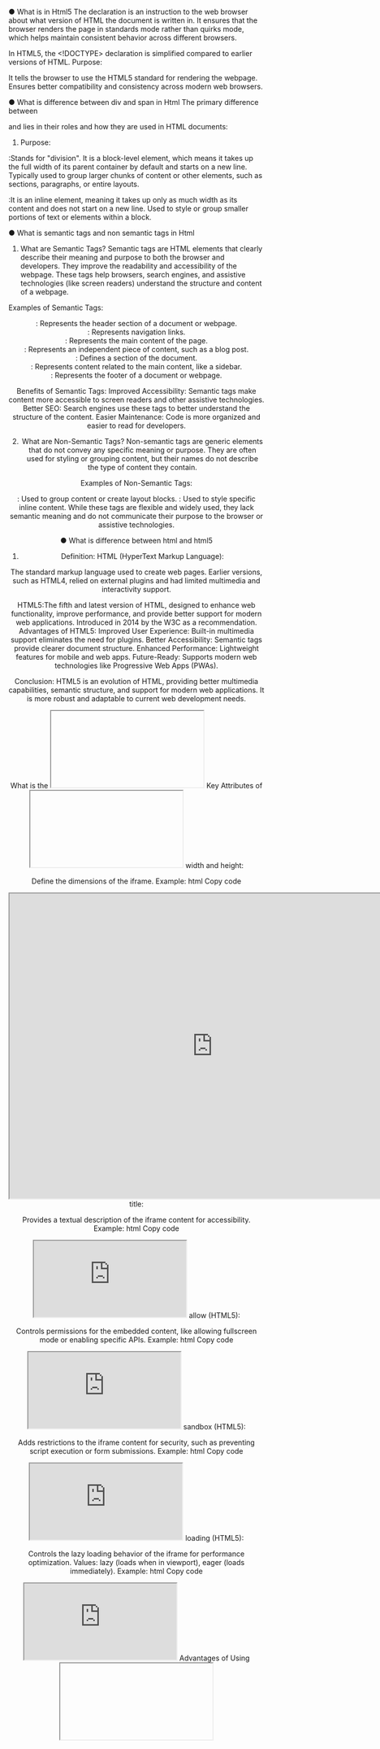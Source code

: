 ● What is <!Doctype html> in Html5
The <!DOCTYPE html> declaration is an instruction to the web browser about what version of HTML the document is written in. It ensures that the browser renders the page in standards mode rather than quirks mode, which helps maintain consistent behavior across different browsers.

In HTML5, the <!DOCTYPE> declaration is simplified compared to earlier versions of HTML.
Purpose:

It tells the browser to use the HTML5 standard for rendering the webpage.
Ensures better compatibility and consistency across modern web browsers.



● What is difference between div and span in Html
The primary difference between <div> and <span> lies in their roles and how they are used in HTML documents:

1. Purpose:

<div>:Stands for "division".
It is a block-level element, which means it takes up the full width of its parent container by default and starts on a new line.
Typically used to group larger chunks of content or other elements, such as sections, paragraphs, or entire layouts.

<span>:It is an inline element, meaning it takes up only as much width as its content and does not start on a new line.
Used to style or group smaller portions of text or elements within a block.

● What is semantic tags and non semantic tags in
Html
1. What are Semantic Tags?
Semantic tags are HTML elements that clearly describe their meaning and purpose to both the browser and developers. They improve the readability and accessibility of the webpage. These tags help browsers, search engines, and assistive technologies (like screen readers) understand the structure and content of a webpage.

Examples of Semantic Tags:
<header>: Represents the header section of a document or webpage.
<nav>: Represents navigation links.
<main>: Represents the main content of the page.
<article>: Represents an independent piece of content, such as a blog post.
<section>: Defines a section of the document.
<aside>: Represents content related to the main content, like a sidebar.
<footer>: Represents the footer of a document or webpage.

Benefits of Semantic Tags:
Improved Accessibility: Semantic tags make content more accessible to screen readers and other assistive technologies.
Better SEO: Search engines use these tags to better understand the structure of the content.
Easier Maintenance: Code is more organized and easier to read for developers.

2. What are Non-Semantic Tags?
Non-semantic tags are generic elements that do not convey any specific meaning or purpose. They are often used for styling or grouping content, but their names do not describe the type of content they contain.

Examples of Non-Semantic Tags:
<div>: Used to group content or create layout blocks.
<span>: Used to style specific inline content.
While these tags are flexible and widely used, they lack semantic meaning and do not communicate their purpose to the browser or assistive technologies.


● What is difference between html and html5
1. Definition:
HTML (HyperText Markup Language):

The standard markup language used to create web pages.
Earlier versions, such as HTML4, relied on external plugins and had limited multimedia and interactivity support.

HTML5:The fifth and latest version of HTML, designed to enhance web functionality, improve performance, and provide better support for modern web applications.
Introduced in 2014 by the W3C as a recommendation.
Advantages of HTML5:
Improved User Experience: Built-in multimedia support eliminates the need for plugins.
Better Accessibility: Semantic tags provide clearer document structure.
Enhanced Performance: Lightweight features for mobile and web apps.
Future-Ready: Supports modern web technologies like Progressive Web Apps (PWAs).

Conclusion:
HTML5 is an evolution of HTML, providing better multimedia capabilities, semantic structure, and support for modern web applications. It is more robust and adaptable to current web development needs.

What is the <iframe> Tag?

The <iframe> tag (short for "inline frame") is an HTML element used to embed another HTML document or webpage within the current webpage. It acts as a container that displays external content, such as other web pages, videos, or interactive applications, directly on your site.
Advantages of Using <iframe>:
Embedding External Content: Easily display third-party websites, videos, or maps.
Code Isolation: The embedded content runs in a separate context, reducing interference with the parent page.
Modular Design: Useful for integrating reusable components like ads or widgets.


In an interview, when asked about the <iframe> tag in HTML5, you can answer as follows:

What is the <iframe> Tag?
The <iframe> tag (short for "inline frame") is an HTML element used to embed another HTML document or webpage within the current webpage. It acts as a container that displays external content, such as other web pages, videos, or interactive applications, directly on your site.

Syntax:
html
Copy code
<iframe src="URL" width="600" height="400" title="Iframe Example"></iframe>
Key Attributes of <iframe>:
src:

Specifies the URL of the document to be embedded.
Example:
html
Copy code
<iframe src="https://www.example.com"></iframe>
width and height:

Define the dimensions of the iframe.
Example:
html
Copy code
<iframe src="https://www.example.com" width="800" height="600"></iframe>
title:

Provides a textual description of the iframe content for accessibility.
Example:
html
Copy code
<iframe src="https://www.example.com" title="Example Website"></iframe>
allow (HTML5):

Controls permissions for the embedded content, like allowing fullscreen mode or enabling specific APIs.
Example:
html
Copy code
<iframe src="https://www.example.com" allow="fullscreen"></iframe>
sandbox (HTML5):

Adds restrictions to the iframe content for security, such as preventing script execution or form submissions.
Example:
html
Copy code
<iframe src="https://www.example.com" sandbox="allow-scripts"></iframe>
loading (HTML5):

Controls the lazy loading behavior of the iframe for performance optimization.
Values: lazy (loads when in viewport), eager (loads immediately).
Example:
html
Copy code
<iframe src="https://www.example.com" loading="lazy"></iframe>
Advantages of Using <iframe>:
Embedding External Content: Easily display third-party websites, videos, or maps.
Code Isolation: The embedded content runs in a separate context, reducing interference with the parent page.
Modular Design: Useful for integrating reusable components like ads or widgets.
Disadvantages of <iframe>:
Performance: Iframes can slow down page loading if the embedded content is heavy.
Security Concerns: Without proper attributes (like sandbox), iframes can expose the parent page to vulnerabilities such as clickjacking.
Cross-Origin Restrictions: Some external websites block embedding via iframe by using headers like X-Frame-Options.
Conclusion:
The <iframe> tag is a powerful tool for embedding external content in HTML5, but it must be used carefully with appropriate attributes (sandbox, allow) to ensure security and performance.


● What are the formatting tags in html
Formatting tags are HTML elements that are primarily used to style text or give it specific meaning or emphasis. These tags often help in making text bold, italicized, underlined, or highlighted, among other effects.
Semantic vs. Non-Semantic Tags:
Semantic Tags: Tags like <strong>, <em>, <mark>, <cite> not only apply styles but also provide meaningful context for search engines and accessibility tools.
Non-Semantic Tags: Tags like <b>, <i>, <u> only style the content without additional meaning.

Conclusion:
Formatting tags enhance the appearance and meaning of text in a webpage. While some tags are purely visual (<b>, <i>), others carry semantic value (<strong>, <em>), which improves accessibility and search engine optimization (SEO). It's important to use them appropriately based on the context.

● What is difference between <b> and <Strong> in html
1. <b> (Bold)
The <b> tag is used to bold text purely for visual presentation.
It does not convey any semantic importance or emphasis to the content.
The text inside a <b> tag is typically rendered in bold font by default.

When asked about the difference between <b> and <strong> in HTML, you can answer as follows:

1. <b> (Bold)
The <b> tag is used to bold text purely for visual presentation.
It does not convey any semantic importance or emphasis to the content.
The text inside a <b> tag is typically rendered in bold font by default.

2. <strong> (Strong Importance)
The <strong> tag is used to bold text while also indicating strong importance or emphasis semantically.
It provides additional meaning to the content for search engines and assistive technologies like screen readers.
By default, browsers render <strong> text in bold font, but the key difference lies in its semantic value.
When to Use:
Use <b> when you want to style text as bold without implying importance (e.g., headings, decorative purposes).
Use <strong> when you want to convey importance or highlight critical content for search engines and accessibility tools.
Conclusion:
The difference between <b> and <strong> is semantic. While both visually render text in bold by default, <strong> conveys importance and contextual meaning, making it the preferred choice for emphasizing significant content.


● What is view port attribute in html
The viewport is the visible area of a web page on a user's screen. Its size depends on the device (e.g., desktop, tablet, mobile). By default, websites are displayed as if viewed on a desktop screen, which can make them appear zoomed out or misaligned on smaller screens like smartphones.
Viewport Attribute:
The viewport attribute is specified using the <meta> tag in the <head> section of an HTML document. It allows developers to define how a webpage should scale and behave on different devices.

Why is the Viewport Attribute Important?
Responsive Design: Ensures webpages look good on devices with varying screen sizes (mobile, tablet, desktop).
Better User Experience: Prevents horizontal scrolling and ensures proper scaling.
Mobile Optimization: Makes the page mobile-friendly and adheres to modern web standards.
Improved SEO: Search engines like Google prioritize mobile-friendly sites in their rankings.


The viewport attribute in HTML is associated with the <meta> tag and is used to control the layout and scaling of a webpage on different devices, especially mobile devices. It helps ensure that the content is displayed properly across various screen sizes and resolutions.

What is the Viewport?
The viewport is the visible area of a web page on a user's screen. Its size depends on the device (e.g., desktop, tablet, mobile). By default, websites are displayed as if viewed on a desktop screen, which can make them appear zoomed out or misaligned on smaller screens like smartphones.

Viewport Attribute:
The viewport attribute is specified using the <meta> tag in the <head> section of an HTML document. It allows developers to define how a webpage should scale and behave on different devices.

Syntax:
html
Copy code
<meta name="viewport" content="width=device-width, initial-scale=1.0">
Key Properties of the Viewport Attribute:
width:

Defines the width of the viewport.
Common value: device-width, which sets the width to the screen's width in device-independent pixels.
Example: width=device-width
initial-scale:

Sets the initial zoom level of the page when it is first loaded.
Example: initial-scale=1.0 (1 unit in CSS equals 1 unit on the device screen).
minimum-scale and maximum-scale:

Define the minimum and maximum zoom levels allowed by the user.
Example: minimum-scale=1.0, maximum-scale=3.0
user-scalable:

Determines whether the user can zoom the page.
Values: yes (default) or no.

Conclusion:
The viewport attribute in HTML is a critical part of creating responsive, mobile-friendly webpages. By defining the viewport using the <meta> tag, developers ensure their content is displayed correctly across all device sizes, improving usability and accessibility.


● What is attribute in html
In HTML, an attribute provides additional information about an element. Attributes define the properties or behavior of an HTML element and modify how the element is displayed or functions. They are always specified within the opening tag of an element and typically come in name-value pairs.

Types of Attributes in HTML
Global Attributes:

Can be used with any HTML element.

Examples:

id: Specifies a unique identifier.
class: Assigns a class name to an element.
style: Applies inline CSS to an element.
title: Provides additional information as a tooltip

Specific Attributes:

Are specific to certain HTML elements.

Examples:

<img>: src, alt, width, height.
<a>: href, target, rel.
<input>: type, placeholder, value.

Conclusion
Attributes in HTML play a vital role in customizing and enhancing the behavior and presentation of elements on a webpage. They are essential for creating interactive, accessible, and well-structured web pages.

● What is block level element and inline element in html

In HTML, elements are classified into two types based on how they are rendered in the document layout: block-level elements and inline elements. Understanding these two types of elements helps in controlling the layout and structure of a webpage.
1. Block-Level Elements
Definition: Block-level elements take up the full width available in their container by default, meaning they start on a new line and extend across the entire width of the parent element. These elements typically form the main structure of a webpage.

Characteristics:

Start on a new line: Each block-level element starts on a new line and pushes the subsequent element down.
Take up full width: By default, block-level elements take up the entire width of their parent container (unless otherwise specified).
Can contain other block-level elements and inline elements.
2. Inline Elements
Definition: Inline elements only take up as much width as necessary to display their content. They do not start on a new line and flow inline with the surrounding text. They are used for styling parts of text or small portions of content within block-level elements.

Characteristics:

Do not start on a new line: Inline elements are displayed on the same line as other inline elements, allowing them to sit side by side.
Only take up as much space as necessary: The width of an inline element is determined by the content it contains (it does not take up the full width of its parent container).
Cannot contain block-level elements: Inline elements cannot directly contain block-level elements.
Examples of Inline Elements:

<span>: A generic inline container, often used for styling small sections of text.
<a>: Represents a hyperlink.
<img>: Embeds an image.
<strong>, <em>, <i>, <b>: Text formatting elements for emphasis or bold text.
<code>, <abbr>: Represents code or abbreviations.


In HTML, elements are classified into two types based on how they are rendered in the document layout: block-level elements and inline elements. Understanding these two types of elements helps in controlling the layout and structure of a webpage.

1. Block-Level Elements
Definition: Block-level elements take up the full width available in their container by default, meaning they start on a new line and extend across the entire width of the parent element. These elements typically form the main structure of a webpage.

Characteristics:

Start on a new line: Each block-level element starts on a new line and pushes the subsequent element down.
Take up full width: By default, block-level elements take up the entire width of their parent container (unless otherwise specified).
Can contain other block-level elements and inline elements.
Examples of Block-Level Elements:

<div>: A generic container element for grouping other content.
<p>: Represents a paragraph of text.
<h1>, <h2>, <h3>, etc.: Header tags for defining headings.
<ul>, <ol>, <li>: List elements for unordered or ordered lists.
<section>, <article>, <header>, <footer>: Semantic elements used for structuring content.
<form>, <table>, <header>: Form and table elements.

2. Inline Elements
Definition: Inline elements only take up as much width as necessary to display their content. They do not start on a new line and flow inline with the surrounding text. They are used for styling parts of text or small portions of content within block-level elements.

Characteristics:

Do not start on a new line: Inline elements are displayed on the same line as other inline elements, allowing them to sit side by side.
Only take up as much space as necessary: The width of an inline element is determined by the content it contains (it does not take up the full width of its parent container).
Cannot contain block-level elements: Inline elements cannot directly contain block-level elements.
Examples of Inline Elements:

<span>: A generic inline container, often used for styling small sections of text.
<a>: Represents a hyperlink.
<img>: Embeds an image.
<strong>, <em>, <i>, <b>: Text formatting elements for emphasis or bold text.
<code>, <abbr>: Represents code or abbreviations.

Understanding when to use block-level or inline elements is crucial for creating properly structured, responsive, and visually appealing web pages.

### **1. What is the difference between HTML and XHTML?**

**Answer:**
- **HTML (HyperText Markup Language)** is a standard markup language used to create web pages. It allows for more flexibility and doesn't require strict syntax for closing tags or case sensitivity.
  
- **XHTML (Extensible Hypertext Markup Language)** is a stricter version of HTML that follows XML rules. It requires proper closing of all tags and the use of lowercase letters for tags and attributes.

---

### **2. What are HTML entities and when are they used?**

**Answer:**
HTML entities are special character codes that are used to represent characters that have a special meaning in HTML or cannot be typed directly in the markup. Examples include:
- `&amp;` for `&`
- `&lt;` for `<`
- `&gt;` for `>`
  
They are used when you need to display reserved characters as part of the content, like in the case of HTML tags or special characters.

---

### **3. What is the `<head>` section used for in HTML?**

**Answer:**
The `<head>` section of an HTML document contains metadata about the webpage, such as:
- The document's title (`<title>`).
- Links to external stylesheets (`<link>`).
- Character encoding (`<meta charset="UTF-8">`).
- Scripts (`<script>`).

The content inside the `<head>` section doesn't appear directly on the webpage but is essential for page functionality and SEO.

---

### **4. What are `data-*` attributes in HTML?**

**Answer:**
`data-*` attributes allow you to store custom data inside HTML elements. These attributes can store extra information that doesn’t affect the presentation or behavior of the element but can be accessed via JavaScript.

Example:
```html
<div data-user-id="123" data-role="admin">User Info</div>
```

In this example, the `data-user-id` and `data-role` attributes can be accessed using JavaScript.

---

### **5. What are the different input types available in HTML?**

**Answer:**
HTML provides several input types that control how user input is handled in forms:
- `text` — A single-line text input.
- `password` — Hides the text entered by the user.
- `email` — Validates that the entered text is a valid email address.
- `number` — Ensures that only numerical values are entered.
- `checkbox` — A checkable box.
- `radio` — Allows selection of a single option from multiple choices.
- `file` — Allows the user to upload a file.

Example:
```html
<input type="text" name="username">
<input type="password" name="password">
```

---

### **6. How would you make a form submit data to the server using HTML?**

**Answer:**
You use the `<form>` tag with the `action` and `method` attributes to submit data to a server. The `action` attribute specifies the URL where the form data will be sent, and the `method` attribute defines how the data will be sent (either `GET` or `POST`).

Example:
```html
<form action="submit_form.php" method="POST">
  <input type="text" name="username">
  <input type="submit" value="Submit">
</form>
```

---

### **7. What is the `placeholder` attribute in an input field?**

**Answer:**
The `placeholder` attribute provides a short hint or instruction inside an input field to show the user what kind of information is expected. The text disappears when the user starts typing.

Example:
```html
<input type="text" placeholder="Enter your name">
```

---

### **8. How do you create a table in HTML?**

**Answer:**
A table in HTML is created using the `<table>` element. It consists of rows (`<tr>`) and columns (`<td>` for table data, `<th>` for table headers).

Example:
```html
<table>
  <tr>
    <th>Header 1</th>
    <th>Header 2</th>
  </tr>
  <tr>
    <td>Row 1, Cell 1</td>
    <td>Row 1, Cell 2</td>
  </tr>
  <tr>
    <td>Row 2, Cell 1</td>
    <td>Row 2, Cell 2</td>
  </tr>
</table>
```

---

### **9. What is the purpose of the `colspan` and `rowspan` attributes in a table?**

**Answer:**
- `colspan`: Specifies the number of columns a cell should span.
- `rowspan`: Specifies the number of rows a cell should span.

Example:
```html
<table>
  <tr>
    <td colspan="2">Spans two columns</td>
  </tr>
  <tr>
    <td rowspan="2">Spans two rows</td>
    <td>Cell 1</td>
  </tr>
  <tr>
    <td>Cell 2</td>
  </tr>
</table>
```

---

### **10. What is the role of `aria-*` attributes in HTML?**

**Answer:**
`aria-*` attributes are used to enhance accessibility for users with disabilities. They provide additional semantic information to assistive technologies like screen readers.

Example:
```html
<button aria-label="Close" onclick="closeWindow()">X</button>
```

---

### **11. How would you make an image accessible to visually impaired users?**

**Answer:**
You can make images accessible by adding an `alt` attribute, which provides alternative text for screen readers to describe the image content.

Example:
```html
<img src="image.jpg" alt="A beautiful sunset over the mountains">
```

---

### **12. Why is semantic HTML important?**

**Answer:**
Semantic HTML provides meaning to the structure of a webpage. It helps search engines and other technologies understand the content and context of elements, which enhances SEO, accessibility, and maintainability.

Examples of semantic tags: `<article>`, `<section>`, `<header>`, `<footer>`, `<nav>`, etc.

---

### **13. What are some examples of semantic tags in HTML5?**

**Answer:**
HTML5 introduced several semantic elements that define the meaning and structure of content. Examples include:
- `<header>`: Represents introductory content for a section or page.
- `<footer>`: Represents the footer for a page or section.
- `<article>`: Represents independent, self-contained content.
- `<section>`: Represents a section of content.
- `<nav>`: Represents navigation links.

---

### **14. What are the new features in HTML5 compared to previous versions?**

**Answer:**
HTML5 introduced many new features such as:
- New semantic tags (`<section>`, `<header>`, `<footer>`, `<article>`, etc.).
- Multimedia elements (`<video>`, `<audio>`).
- New form input types (e.g., `email`, `number`, `date`).
- Local storage for client-side data storage.
- `<canvas>` element for drawing graphics via JavaScript.

---

### **15. How does the `<canvas>` element work in HTML5?**

**Answer:**
The `<canvas>` element is used to draw graphics such as shapes, images, and animations using JavaScript.

Example:
```html
<canvas id="myCanvas" width="200" height="200"></canvas>
<script>
  var canvas = document.getElementById('myCanvas');
  var ctx = canvas.getContext('2d');
  ctx.fillStyle = "red";
  ctx.fillRect(10, 10, 150, 100);
</script>
```

---

### **16. What is the difference between localStorage and sessionStorage in HTML5?**

**Answer:**
- **localStorage**: Stores data with no expiration time. Data persists even when the browser is closed.
- **sessionStorage**: Stores data for the duration of the page session. Data is lost when the page is closed.

---

### **17. How can you optimize a webpage for SEO using HTML?**

**Answer:**
To optimize a webpage for SEO:
- Use descriptive and relevant tags like `<title>`, `<meta>`, and `<h1>`.
- Add `alt` attributes to images.
- Use semantic HTML tags like `<header>`, `<article>`, and `<section>`.
- Ensure the page is mobile-friendly using the viewport meta tag.

---

### **18. What are some best practices for optimizing the performance of a website?**

**Answer:**
To optimize performance:
- Minimize the number of HTTP requests.
- Optimize and compress images.
- Use caching strategies.
- Minify and bundle CSS and JavaScript files.
- Implement lazy loading for images and content.


Here are some additional important questions related to HTML and web development that could come up in interviews:

HTML Basics
What is the difference between HTML and XHTML?

Understanding the differences between HTML (looser syntax) and XHTML (stricter syntax and requires closing all tags) can be important.
What are HTML entities and when are they used?

Explaining character references like &amp;, &lt;, &gt;, etc., and when to use them.
What is the <head> section used for in HTML?

Understanding its role in including metadata, title, links to stylesheets, and scripts.
What are data-* attributes in HTML?

The use of custom attributes for embedding custom data in elements for easy access via JavaScript.
HTML Forms and Inputs
What are the different input types available in HTML?

Explanation of types like text, email, number, password, file, radio, checkbox, etc., and their use cases.
How would you make a form submit data to the server using HTML?

Understanding form submission with <form method="GET/POST" action="url">.
What is the placeholder attribute in an input field?

Describing how it provides a hint to the user about the expected input.

HTML Tables
How do you create a table in HTML?

Knowing how to structure tables with <table>, <tr>, <th>, <td>, etc.
What is the purpose of the colspan and rowspan attributes in a table?

Describing how they help in spanning columns or rows across multiple cells.
HTML Accessibility
What is the role of aria-* attributes in HTML?

Explaining their use for improving accessibility for users with disabilities.
How would you make an image accessible to visually impaired users?

Using the alt attribute for images to describe their content.

Semantic HTML
Why is semantic HTML important?

Understanding the benefits for SEO, accessibility, and maintainability of the code.
What are some examples of semantic tags in HTML5?

Examples like <header>, <footer>, <section>, <article>, <nav>, etc.

HTML5 and Advanced Topics
What are the new features in HTML5 compared to previous versions?

Understanding features like new input types, <video>, <audio>, local storage, etc.
How does the <canvas> element work in HTML5?

Explaining its role in drawing graphics via JavaScript.
What is the difference between localStorage and sessionStorage in HTML5?

Understanding client-side storage options, their lifetimes, and when to use them.
